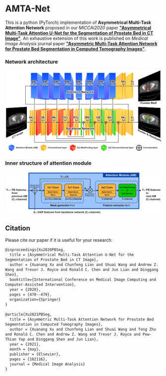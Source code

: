 # AMTA-Net
This is a python (PyTorch) implementation of **Asymmetrical Multi-Task Attention Network** proposed in our *MICCAI2020* paper [**"Asymmetrical Multi-Task Attention U-Net for the Segmentation of Prostate Bed in CT Image"**](https://doi.org/10.1007/978-3-030-59719-1_46). An exhaustive extension of this work is published on *Medical Image Analysis* journal paper [**"Asymmetric Multi-Task Attention Network for Prostate Bed Segmentation in Computed Tomography Images"**](https://doi.org/10.1016/j.media.2021.102116).

### Network architecture
<img src="./fig1.png"/>

### Inner structure of attention module
<img src="./fig2.png"/>

## Citation

Please cite our paper if it is useful for your research:

    @inproceedings{Xu2020PBSeg, 
      title = {Asymmetrical Multi-Task Attention U-Net for the Segmentation of Prostate Bed in CT Image},
      author = {Xuanang Xu and Chunfeng Lian and Shuai Wang and Andrew Z. Wang and Trevor J. Royce and Ronald C. Chen and Jun Lian and Dinggang Shen},
      booktitle={International Conference on Medical Image Computing and Computer-Assisted Intervention},
      year = {2020},
      pages = {470--479},
      organization={Springer}
    }

    @article{Xu2021PBSeg,
      title = {Asymmetric Multi-Task Attention Network for Prostate Bed Segmentation in Computed Tomography Images},
      author = {Xuanang Xu and Chunfeng Lian and Shuai Wang and Tong Zhu and Ronald C. Chen and Andrew Z. Wang and Trevor J. Royce and Pew-Thian Yap and Dinggang Shen and Jun Lian},
      year = {2021},
      month = {may},
      publisher = {Elsevier},
      pages = {102116},
      journal = {Medical Image Analysis}
    }
